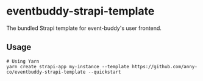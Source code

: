 # eventbuddy-strapi-template

The bundled Strapi template for event-buddy's user frontend.

## Usage

```
# Using Yarn
yarn create strapi-app my-instance --template https://github.com/anny-co/eventbuddy-strapi-template --quickstart
```
